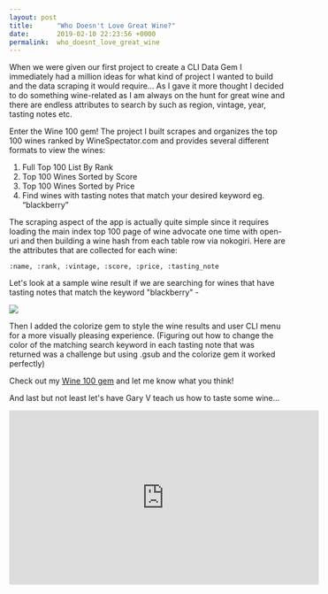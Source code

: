 ```yaml
---
layout: post
title:      "Who Doesn't Love Great Wine?"
date:       2019-02-10 22:23:56 +0000
permalink:  who_doesnt_love_great_wine
---
```



When we were given our first project to create a CLI Data Gem I immediately had a million ideas for what kind of project I wanted to build and the data scraping it would require… As I gave it more thought I decided to do something wine-related as I am always on the hunt for great wine and there are endless attributes to search by such as region, vintage, year, tasting notes etc.

Enter the Wine 100 gem! The project I built scrapes and organizes the top 100 wines ranked by WineSpectator.com and provides several different formats to view the wines:

1. Full Top 100 List By Rank
2. Top 100 Wines Sorted by Score
3. Top 100 Wines Sorted by Price
4. Find wines with tasting notes that match your desired keyword eg. “blackberry”


The scraping aspect of the app is actually quite simple since it requires loading the main index top 100 page of wine advocate one time with open-uri and then building a wine hash from each table row via nokogiri. Here are the attributes that are collected for each wine:

`:name, :rank, :vintage, :score, :price, :tasting_note`

Let's look at a sample wine result if we are searching for wines that have tasting notes that match the keyword "blackberry" -


![](https://i.ibb.co/HYqnsxm/wine-result.png)


Then I added the colorize gem to style the wine results and user CLI menu for a more visually pleasing experience. (Figuring out how to change the color of the matching search keyword in each tasting note that was returned was a challenge but using .gsub and the colorize gem it worked perfectly)

Check out my [Wine 100 gem](https://github.com/ethanrosenberg/wine_100) and let me know what you think!

And last but not least let's have Gary V teach us how to taste some wine...

<iframe width="560" height="315" src="https://www.youtube.com/embed/KAFjKI68iQ8" frameborder="0" allow="accelerometer; autoplay; encrypted-media; gyroscope; picture-in-picture" allowfullscreen></iframe>

